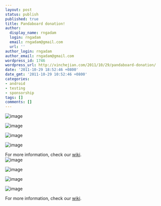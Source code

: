 ```yaml
---
layout: post
status: publish
published: true
title: Pandaboard donation!
author:
  display_name: rngadam
  login: rngadam
  email: rngadam@gmail.com
  url: ''
author_login: rngadam
author_email: rngadam@gmail.com
wordpress_id: 1746
wordpress_url: http://xinchejian.com/2011/10/29/pandaboard-donation/
date: '2011-10-29 18:52:46 +0800'
date_gmt: '2011-10-29 10:52:46 +0800'
categories:
- android
- testing
- sponsorship
tags: []
comments: []
---
```

<p><!--:en--><img style="display: block; margin-right: auto; margin-left: auto;" src="/uploads/2011/10/wpid-IMG_20111029_163947.jpg" alt="image" /></p>
<p><img style="display: block; margin-right: auto; margin-left: auto;" src="/uploads/2011/10/wpid-IMG_20111029_182929.jpg" alt="image" /></p>
<p><img style="display: block; margin-right: auto; margin-left: auto;" src="/uploads/2011/10/wpid-IMG_20111029_182933.jpg" alt="image" /></p>
<p><img style="display: block; margin-right: auto; margin-left: auto;" src="/uploads/2011/10/wpid-IMG_20111029_182951.jpg" alt="image" /></p>
<p>For more information, check our <a href="http://wiki.xinchejian.com/wiki/Panda_Board">wiki</a>.<!--:--><!--:zh--><img style="display:block;margin-right:auto;margin-left:auto;" alt="image" src="/uploads/2011/10/wpid-IMG_20111029_163947.jpg" /></p>
<p><img style="display:block;margin-right:auto;margin-left:auto;" alt="image" src="/uploads/2011/10/wpid-IMG_20111029_182929.jpg" /></p>
<p><img style="display:block;margin-right:auto;margin-left:auto;" alt="image" src="/uploads/2011/10/wpid-IMG_20111029_182933.jpg" /></p>
<p><img style="display:block;margin-right:auto;margin-left:auto;" alt="image" src="/uploads/2011/10/wpid-IMG_20111029_182951.jpg" /></p>
<p>For more information, check our <a href="http://wiki.xinchejian.com/wiki/Panda_Board">wiki</a>.</p><!--:--></p>
